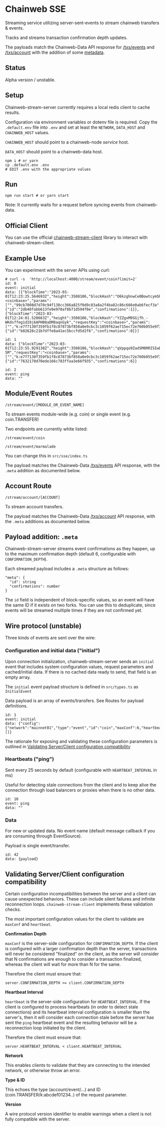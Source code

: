 # Chainweb SSE

Streaming service utilizing server-sent-events to stream chainweb transfers & events.

Tracks and streams transaction confirmation depth updates.

The payloads match the Chainweb-Data API response for [/txs/events](https://github.com/kadena-io/chainweb-api/blob/master/lib/ChainwebData/EventDetail.hs#L11) and [/txs/account](https://github.com/kadena-io/chainweb-api/blob/master/lib/ChainwebData/TransferDetail.hs#L14) with the addition of some [metadata](#payload-addition-meta).

## Status

Alpha version / unstable.

## Setup

Chainweb-stream-server currently requires a local redis client to cache results.

Configuration via environment variables or dotenv file is required. Copy the `.default.env` file into `.env` and set at least the `NETWORK`, `DATA_HOST` and `CHAINWEB_HOST` values.

`CHAINWEB_HOST` should point to a chainweb-node *service* host.

`DATA_HOST` should point to a chainweb-data host.

```
npm i # or yarn
cp .default.env .env
# EDIT .env with the appropriate values
```

## Run

```
npm run start # or yarn start
```

Note: It currently waits for a request before syncing events from chainweb-data.

## Official Client

You can use the official [chainweb-stream-client](https://github.com/kadena-community/kadena.js/tree/master/packages/libs/chainweb-stream-client) library to interact with chainweb-stream-client.

## Example Use

You can experiment with the server APIs using curl:

```
# curl -s  'http://localhost:4000/stream/event/coin?limit=2'
id: 0
event: initial
data: [{"blockTime":"2023-03-01T12:23:25.564693Z","height":3508106,"blockHash":"O6kzghnwCe0BowtcymSRX8URP2kC_6zeRKb6OUdu3vE","requestKey":"<coinbase>","params":["","99cb7008d7d70c94f138cc366a825f0d9c83a8a2f4ba82c86c666e0ab6fecf3a",1.0265475],"name":"coin.TRANSFER","idx":0,"chain":9,"moduleHash":"rE7DU8jlQL9x_MPYuniZJf5ICBTAEHAIFQCB4blofP4","meta":{"id":"2db40fabb613fe9e970af8b71d594f0e","confirmations":1}},{"blockTime":"2023-03-01T12:24:01.520663Z","height":3508106,"blockHash":"YZZgxM9SGjfh_-WKdsffeg1dI8j6APHB8aDM8aqnGyk","requestKey":"<coinbase>","params":["","k:e7f7130f359fb1f8c87873bf858a0e9cbc3c1059f62ae715ec72e760b055e9f3",1.0265475],"name":"coin.TRANSFER","idx":0,"chain":1,"moduleHash":"rE7DU8jlQL9x_MPYuniZJf5ICBTAEHAIFQCB4blofP4","meta":{"id":"b02626c21b7dffe8a41ec5bccfd5d2f6","confirmations":0}}]

id: 1
data: {"blockTime":"2023-03-01T12:23:55.929138Z","height":3508106,"blockHash":"qVppqo9ZadSM0RRI5IwDOJPkpWdDq0uH5SFHfItZ-5M","requestKey":"<coinbase>","params":["","k:e7f7130f359fb1f8c87873bf858a0e9cbc3c1059f62ae715ec72e760b055e9f3",1.0265475],"name":"coin.TRANSFER","idx":0,"chain":18,"moduleHash":"rE7DU8jlQL9x_MPYuniZJf5ICBTAEHAIFQCB4blofP4","meta":{"id":"7632170d70ede166c783ffaa3e66f935","confirmations":6}}

id: 2
event: ping
data: ""
```

## Module/Event Routes

`/stream/event/[MODULE_OR_EVENT_NAME]`

To stream events module-wide (e.g. coin) or single event (e.g. coin.TRANSFER)

Two endpoints are currently white listed:

`/stream/event/coin`

`/stream/event/marmalade`

You can change this in `src/sse/index.ts`

The payload matches the Chainweb-Data [/txs/events](https://github.com/kadena-io/chainweb-api/blob/master/lib/ChainwebData/EventDetail.hs#L11) API response, with the `.meta` addition as documented below. 

## Account Route

`/stream/account/[ACCOUNT]`

To stream account transfers.

The payload matches the Chainweb-Data [/txs/account](https://github.com/kadena-io/chainweb-api/blob/master/lib/ChainwebData/TransferDetail.hs#L14) API response, with the `.meta` additions as documented below.

## Payload addition: `.meta` 

Chainweb-stream-server streams event confirmations as they happen, up to the maximum confirmation depth (default 6, configurable with `CONFIRMATION_DEPTH`).

Each streamed payload includes a `.meta` structure as follows:

```
"meta": {
  "id": string
  "confirmations": number
}
```

The `id` field is independent of block-specific values, so an event will have the same ID if it exists on two forks. You can use this to deduplicate, since events will be streamed multiple times if they are not confirmed yet.


## Wire protocol (unstable)

Three kinds of events are sent over the wire:

### Configuration and initial data ("initial")

Upon connection initialization, chainweb-stream-server sends an `initial` event that includes system configuration values, request parameters and cached/initial data. If there is no cached data ready to send, that field is an empty array.

The `initial` event payload structure is defined in `src/types.ts` as `InitialEvent`

Data payload is an array of events/transfers. See Routes for payload definitions.

```
id: 1
event: initial
data: {"config":{"network":"mainnet01","type":"event","id":"coin","maxConf":6,"heartbeat":25000,"v":"0.0.2"},"data":[]}
```

The rationale for exposing and validating these configuration parameters is outlined in [Validating Server/Client configuration compatibility](#validating-serverclient-configuration-compatibility)

### Heartbeats ("ping")

Sent every 25 seconds by default (configurable with `HEARTBEAT_INTERVAL` in ms)

Useful for detecting stale connections from the client and to keep alive the connection through load balancers or proxies when there is no other data.

```
id: 10
event: ping 
data: ""
```

### Data 

For new or updated data. No event name (default message callback if you are consuming through EventSource).

Payload is single event/transfer.

```
id: 42
data: {payload}
```

## Validating Server/Client configuration compatibility

Certain configuration incompatibilities between the server and a client can cause unexpected behaviors. These can include silent failures and infinite reconnection loops. `chainweb-stream-client` implements these validation checks.

The most important configuration values for the client to validate are `maxConf` and `heartbeat`.

**Confirmation Depth**

`maxConf` is the server-side configuration for `CONFIRMATION_DEPTH`. If the client is configured with a larger confirmation depth than the server, transactions will never be considered "finalized" on the client, as the server will consider that N confirmations are enough to consider a transaction finalized, whereas the client will wait for more than N for the same.

Therefore the client must ensure that:

`server.CONFIRMATION_DEPTH >= client.CONFIRMATION_DEPTH`

**Heartbeat Interval**

`heartbeat` is the server-side configuration for `HEARTBEAT_INTERVAL`. If the client is configured to process heartbeats (in order to detect stale connections) and its heartbeat interval configuration is smaller than the server's, then it will consider each connection stale before the server has sent the `ping` heartbeat event and the resulting behavior will be a reconnection loop initiated by the client.

Therefore the client must ensure that:

`server.HEARTBEAT_INTERVAL < client.HEARTBEAT_INTERVAL`

**Network**

This enables clients to validate that they are connecting to the intended network, or otherwise throw an error.

**Type & ID**

This echoes the type (account/event/...) and ID (coin.TRANSFER/k:abcdef01234..) of the request parameter.

**Version**

A wire protocol version identifier to enable warnings when a client is not fully compatible with the server. 

